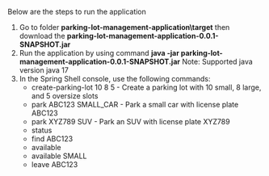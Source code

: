 Below are the steps to run the application

1. Go to folder **parking-lot-management-application\target** then download the **parking-lot-management-application-0.0.1-SNAPSHOT.jar**
2. Run the application by using command **java -jar parking-lot-management-application-0.0.1-SNAPSHOT.jar**
   Note: Supported java version java 17
3. In the Spring Shell console, use the following commands:
   - create-parking-lot 10 8 5 - Create a parking lot with 10 small, 8 large, and 5 oversize slots
   - park ABC123 SMALL_CAR - Park a small car with license plate ABC123
   - park XYZ789 SUV - Park an SUV with license plate XYZ789
   - status
   - find ABC123
   - available
   - available SMALL
   - leave ABC123

